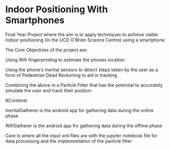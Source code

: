 # Indoor Positioning With Smartphones

Final Year Project where the aim is to apply techniques to achieve viable indoor positioning (In the UCD O'Brien Science Centre) using a smartphone

The Core Objectives of the project are:

Using Wifi fingerprinting to estimate the phones location

Using the phone's inertial sensors to detect steps taken by the user as a form of Pedestrian Dead Reckoning to aid in tracking

Combining the above in a Particle Filter that has the potential to accurately simulate the user and track their position

#Contents

InertialGatherer is the android app for gathering data during the online phase

WifiGatherer is the android app fro gathering data during the offline phase

Core is where all the input xml files are with the jupyter notebook file for data processing and the implementation of the particle filter
